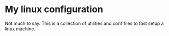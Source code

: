 # My linux configuration
Not much to say. This is a collection of utilities and conf files to fast setup a linux machine.
